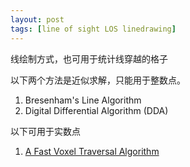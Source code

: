 ```yaml
---
layout: post
tags: [line of sight LOS linedrawing]
---
```

线绘制方式，也可用于统计线穿越的格子

以下两个方法是近似求解，只能用于整数点。
1. Bresenham's Line Algorithm
2. Digital Differential Algorithm (DDA)

以下可用于实数点
1. [A Fast Voxel Traversal Algorithm]({{site.url}}/assets/pdf/A-Fast-Voxel-Traversal-Algorithm.pdf)